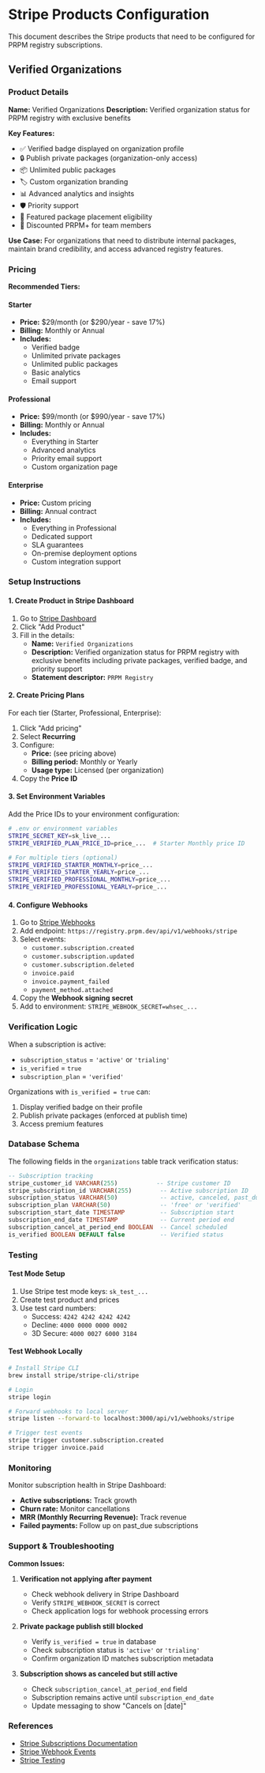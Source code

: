 # Stripe Products Configuration

This document describes the Stripe products that need to be configured for PRPM registry subscriptions.

## Verified Organizations

### Product Details

**Name:** Verified Organizations
**Description:** Verified organization status for PRPM registry with exclusive benefits

**Key Features:**
- ✅ Verified badge displayed on organization profile
- 🔒 Publish private packages (organization-only access)
- 📦 Unlimited public packages
- 🏷️ Custom organization branding
- 📊 Advanced analytics and insights
- 🛡️ Priority support
- 🎯 Featured package placement eligibility
- 💎 Discounted PRPM+ for team members

**Use Case:**
For organizations that need to distribute internal packages, maintain brand credibility, and access advanced registry features.

### Pricing

**Recommended Tiers:**

#### Starter
- **Price:** $29/month (or $290/year - save 17%)
- **Billing:** Monthly or Annual
- **Includes:**
  - Verified badge
  - Unlimited private packages
  - Unlimited public packages
  - Basic analytics
  - Email support

#### Professional
- **Price:** $99/month (or $990/year - save 17%)
- **Billing:** Monthly or Annual
- **Includes:**
  - Everything in Starter
  - Advanced analytics
  - Priority email support
  - Custom organization page

#### Enterprise
- **Price:** Custom pricing
- **Billing:** Annual contract
- **Includes:**
  - Everything in Professional
  - Dedicated support
  - SLA guarantees
  - On-premise deployment options
  - Custom integration support

### Setup Instructions

#### 1. Create Product in Stripe Dashboard

1. Go to [Stripe Dashboard](https://dashboard.stripe.com/products)
2. Click "Add Product"
3. Fill in the details:
   - **Name:** `Verified Organizations`
   - **Description:** Verified organization status for PRPM registry with exclusive benefits including private packages, verified badge, and priority support
   - **Statement descriptor:** `PRPM Registry`

#### 2. Create Pricing Plans

For each tier (Starter, Professional, Enterprise):

1. Click "Add pricing"
2. Select **Recurring**
3. Configure:
   - **Price:** (see pricing above)
   - **Billing period:** Monthly or Yearly
   - **Usage type:** Licensed (per organization)
4. Copy the **Price ID**

#### 3. Set Environment Variables

Add the Price IDs to your environment configuration:

```bash
# .env or environment variables
STRIPE_SECRET_KEY=sk_live_...
STRIPE_VERIFIED_PLAN_PRICE_ID=price_...  # Starter Monthly price ID

# For multiple tiers (optional)
STRIPE_VERIFIED_STARTER_MONTHLY=price_...
STRIPE_VERIFIED_STARTER_YEARLY=price_...
STRIPE_VERIFIED_PROFESSIONAL_MONTHLY=price_...
STRIPE_VERIFIED_PROFESSIONAL_YEARLY=price_...
```

#### 4. Configure Webhooks

1. Go to [Stripe Webhooks](https://dashboard.stripe.com/webhooks)
2. Add endpoint: `https://registry.prpm.dev/api/v1/webhooks/stripe`
3. Select events:
   - `customer.subscription.created`
   - `customer.subscription.updated`
   - `customer.subscription.deleted`
   - `invoice.paid`
   - `invoice.payment_failed`
   - `payment_method.attached`
4. Copy the **Webhook signing secret**
5. Add to environment: `STRIPE_WEBHOOK_SECRET=whsec_...`

### Verification Logic

When a subscription is active:
- `subscription_status` = `'active'` or `'trialing'`
- `is_verified` = `true`
- `subscription_plan` = `'verified'`

Organizations with `is_verified = true` can:
1. Display verified badge on their profile
2. Publish private packages (enforced at publish time)
3. Access premium features

### Database Schema

The following fields in the `organizations` table track verification status:

```sql
-- Subscription tracking
stripe_customer_id VARCHAR(255)           -- Stripe customer ID
stripe_subscription_id VARCHAR(255)        -- Active subscription ID
subscription_status VARCHAR(50)            -- active, canceled, past_due, etc.
subscription_plan VARCHAR(50)              -- 'free' or 'verified'
subscription_start_date TIMESTAMP          -- Subscription start
subscription_end_date TIMESTAMP            -- Current period end
subscription_cancel_at_period_end BOOLEAN  -- Cancel scheduled
is_verified BOOLEAN DEFAULT false          -- Verified status
```

### Testing

#### Test Mode Setup

1. Use Stripe test mode keys: `sk_test_...`
2. Create test product and prices
3. Use test card numbers:
   - Success: `4242 4242 4242 4242`
   - Decline: `4000 0000 0000 0002`
   - 3D Secure: `4000 0027 6000 3184`

#### Test Webhook Locally

```bash
# Install Stripe CLI
brew install stripe/stripe-cli/stripe

# Login
stripe login

# Forward webhooks to local server
stripe listen --forward-to localhost:3000/api/v1/webhooks/stripe

# Trigger test events
stripe trigger customer.subscription.created
stripe trigger invoice.paid
```

### Monitoring

Monitor subscription health in Stripe Dashboard:
- **Active subscriptions:** Track growth
- **Churn rate:** Monitor cancellations
- **MRR (Monthly Recurring Revenue):** Track revenue
- **Failed payments:** Follow up on past_due subscriptions

### Support & Troubleshooting

**Common Issues:**

1. **Verification not applying after payment**
   - Check webhook delivery in Stripe Dashboard
   - Verify `STRIPE_WEBHOOK_SECRET` is correct
   - Check application logs for webhook processing errors

2. **Private package publish still blocked**
   - Verify `is_verified = true` in database
   - Check subscription status is `'active'` or `'trialing'`
   - Confirm organization ID matches subscription metadata

3. **Subscription shows as canceled but still active**
   - Check `subscription_cancel_at_period_end` field
   - Subscription remains active until `subscription_end_date`
   - Update messaging to show "Cancels on [date]"

### References

- [Stripe Subscriptions Documentation](https://stripe.com/docs/billing/subscriptions/overview)
- [Stripe Webhook Events](https://stripe.com/docs/api/events/types)
- [Stripe Testing](https://stripe.com/docs/testing)
